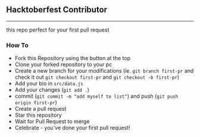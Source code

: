 ## Hacktoberfest Contributor
---
this repo perfect for your first pull request

### How To

- Fork this Repository using the button at the top
- Clone your forked repository to your pc
- Create a new branch for your modifications (ie. `git branch first-pr` and check it out `git checkout first-pr` and `git checkout -b first-pr`)
- Add your bio in `src/data.js`
- Add your changes (`git add .`)
- commit (`git commit -m "add myself to list"`) and push (`git push origin first-pr`)
- Create a pull request
- Star this repository
- Wait for Pull Request to merge
- Celebrate - you've done your first pull request! 